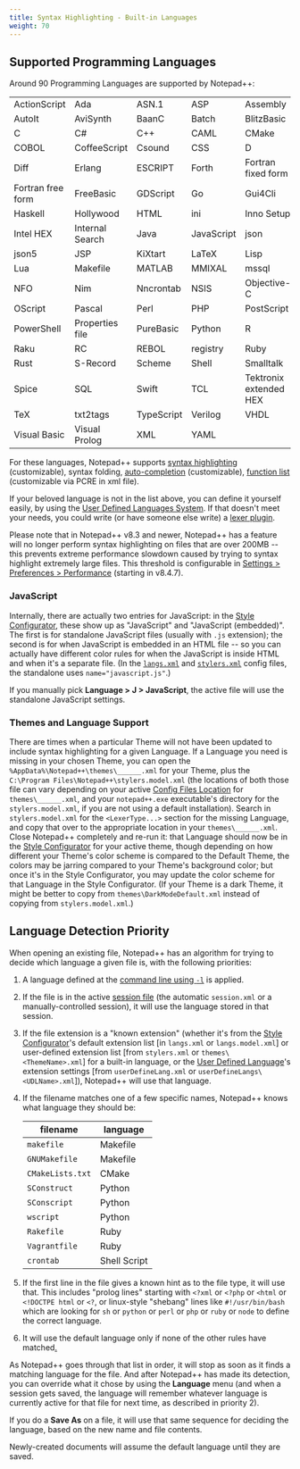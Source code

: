```yaml
---
title: Syntax Highlighting - Built-in Languages
weight: 70
---
```


## Supported Programming Languages

Around 90 Programming Languages are supported by Notepad++:

|                        |                        |                        |                        |                        |
|------------------------|------------------------|------------------------|------------------------|------------------------|
| ActionScript           | Ada                    | ASN.1                  | ASP                    | Assembly               |
| AutoIt                 | AviSynth               | BaanC                  | Batch                  | BlitzBasic             |
| C                      | C#                     | C++                    | CAML                   | CMake                  |
| COBOL                  | CoffeeScript           | Csound                 | CSS                    | D                      |
| Diff                   | Erlang                 | ESCRIPT                | Forth                  | Fortran fixed form     |
| Fortran free form      | FreeBasic              | GDScript               | Go                     | Gui4Cli                |
| Haskell                | Hollywood              | HTML                   | ini                    | Inno Setup             |
| Intel HEX              | Internal Search        | Java                   | JavaScript             | json                   |
| json5                  | JSP                    | KiXtart                | LaTeX                  | Lisp                   |
| Lua                    | Makefile               | MATLAB                 | MMIXAL                 | mssql                  |
| NFO                    | Nim                    | Nncrontab              | NSIS                   | Objective-C            |
| OScript                | Pascal                 | Perl                   | PHP                    | PostScript             |
| PowerShell             | Properties file        | PureBasic              | Python                 | R                      |
| Raku                   | RC                     | REBOL                  | registry               | Ruby                   |
| Rust                   | S-Record               | Scheme                 | Shell                  | Smalltalk              |
| Spice                  | SQL                    | Swift                  | TCL                    | Tektronix extended HEX |
| TeX                    | txt2tags               | TypeScript             | Verilog                | VHDL                   |
| Visual Basic           | Visual Prolog          | XML                    | YAML                   |                        |

For these languages, Notepad++ supports [syntax highlighting](../preferences/#style-configurator) (customizable),
syntax folding, [auto-completion](../auto-completion/) (customizable),
[function list](../function-list/) (customizable via PCRE in xml file).

If your beloved language is not in the list above, you can define it yourself easily, by using the
[User Defined Languages System](../user-defined-language-system/).  If that doesn't meet your needs,
you could write (or have someone else write) a [lexer plugin](../plugins/#building-a-lexer-plugin).

Please note that in Notepad++ v8.3 and newer, Notepad++ has a feature will no longer perform syntax highlighting
on files that are over 200MB -- this prevents extreme performance slowdown caused by trying to
syntax highlight extremely large files.  This threshold is configurable in
[Settings > Preferences > Performance](../preferences/#performance) (starting in v8.4.7).

### JavaScript

Internally, there are actually two entries for JavaScript: in the [Style Configurator](../preferences/#style-configurator),
these show up as "JavaScript" and "JavaScript (embedded)".  The first is for standalone JavaScript files (usually with `.js` 
extension); the second is for when JavaScript is embedded in an HTML file -- so you can actually have different color rules
for when the JavaScript is inside HTML and when it's a separate file.  (In the [`langs.xml`](../config-files/#keyword-lists-langsxml)
and [`stylers.xml`](../config-files/#highlighting-schemes-stylersxml) config files, the standalone uses `name="javascript.js"`.)

If you manually pick **Language > J > JavaScript**, the active file will use the standalone JavaScript settings.

### Themes and Language Support

There are times when a particular Theme will not have been updated to include syntax highlighting for a given Language.
If a Language you need is missing in your chosen Theme, you can open the `%AppData%\Notepad++\themes\______.xml` for your Theme, 
plus the `C:\Program Files\Notepad++\stylers.model.xml` (the locations of both those file can vary depending on your active 
[Config Files Location](../config-files/#configuration-files-location) for `themes\______.xml`, and your `notepad++.exe` executable's
directory for the `stylers.model.xml`, if you are not using a default installation).  Search in `stylers.model.xml` for the 
`<LexerType...>` section for the missing Language, and copy that over to the appropriate location in your `themes\______.xml`.
Close Notepad++ completely and re-run it: that Language should now be in the [Style Configurator](../preferences/#style-configurator)
for your active theme, though depending on how different your Theme's color scheme is compared to the Default Theme, the colors
may be jarring compared to your Theme's background color; but once it's in the Style Configurator, you may update the color scheme for 
that Language in the Style Configurator. (If your Theme is a dark Theme, it might be better to copy from `themes\DarkModeDefault.xml` 
instead of copying from `stylers.model.xml`.)

## Language Detection Priority

When opening an existing file, Notepad++ has an algorithm for trying to decide which language a given file is, with the following priorities:

1. A language defined at the [command line using `-l`](../command-prompt/) is applied.
2. If the file is in the active [session file](session/) (the automatic `session.xml` or a manually-controlled session), it will use the language stored in that session.
3. If the file extension is a "known extension" (whether it's from the [Style Configurator](../preferences/#style-configurator)'s default extension list [in `langs.xml` or `langs.model.xml`] or user-defined extension list [from `stylers.xml` or `themes\<ThemeName>.xml`] for a built-in language, or the [User Defined Language](../user-defined-language-system/)'s extension settings [from `userDefineLang.xml` or `userDefineLangs\<UDLName>.xml`]), Notepad++ will use that language.
4. If the filename matches one of a few specific names, Notepad++ knows what language they should be:

    filename | language
    ---|---
    `makefile` | Makefile
    `GNUMakefile` | Makefile
    `CMakeLists.txt` | CMake
    `SConstruct` | Python
    `SConscript` | Python
    `wscript` | Python
    `Rakefile` | Ruby
    `Vagrantfile` | Ruby
    `crontab` | Shell Script
5. If the first line in the file gives a known hint as to the file type, it will use that.  This includes "prolog lines" starting with `<?xml` or `<?php` or `<html` or `<!DOCTPE html` or `<?`, or linux-style "shebang" lines like `#!/usr/bin/bash` which are looking for `sh` or `python` or `perl` or `php` or `ruby` or `node` to define the correct language.
6. It will use the default language only if none of the other rules have matched[.](# "There was a bug through v8.4.6 that made the default language apply on files without extensions, even if the first-line rule had already matched")

As Notepad++ goes through that list in order, it will stop as soon as it finds a matching language for the file.  And after Notepad++ has made its detection, you can override what it chose by using the **Language** menu (and when a session gets saved, the language will remember whatever language is currently active for that file for next time, as described in priority 2).

If you do a **Save As** on a file, it will use that same sequence for deciding the language, based on the new name and file contents.

Newly-created documents will assume the default language until they are saved.
